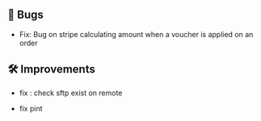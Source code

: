 ## 🐛 Bugs

- Fix: Bug on stripe calculating amount when a voucher is applied on an order


## 🛠️ Improvements

- fix : check sftp exist on remote

- fix pint